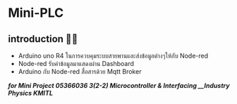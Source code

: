 # Mini-PLC

## introduction :memo::speech_balloon:
- Arduino uno R4 ในการควบคุมระบบสายพานและส่งข้อมูลต่างๆให้กับ Node-red
- Node-red รับค่าข้อมูลมาแสดงผ่าน Dashboard 
- Arduino กับ Node-red สื่อสารด้วย Mqtt Broker


***for Mini Project 05366036 3(2-2) Microcontroller &amp; Interfacing  __Industry Physics KMITL***


